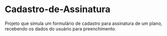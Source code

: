 # Cadastro-de-Assinatura
Projeto que simula um formulário de cadastro para assinatura de um plano, recebendo os dados do usuário para preenchimento.
